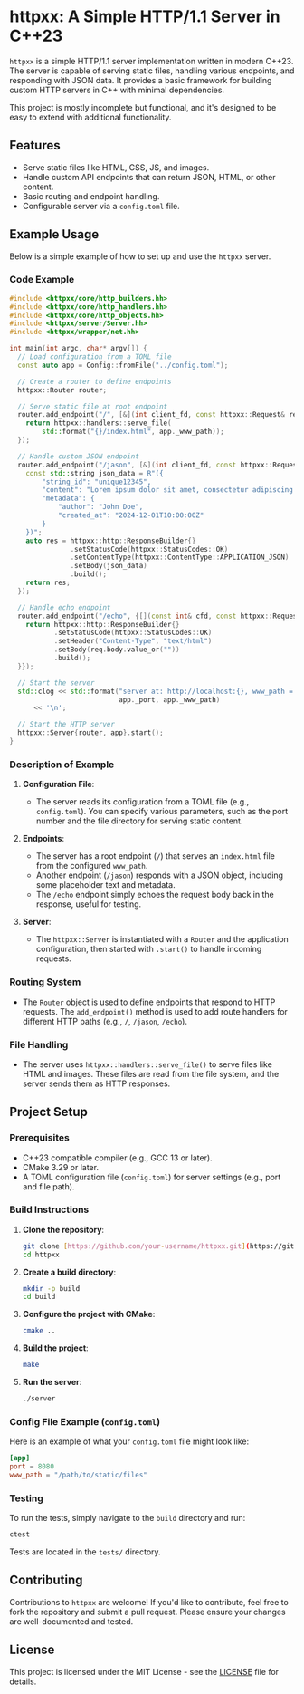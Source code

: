 # httpxx: A Simple HTTP/1.1 Server in C++23

`httpxx` is a simple HTTP/1.1 server implementation written in modern C++23. The server is capable of serving static files, handling various endpoints, and responding with JSON data. It provides a basic framework for building custom HTTP servers in C++ with minimal dependencies.

This project is mostly incomplete but functional, and it's designed to be easy to extend with additional functionality.

## Features

- Serve static files like HTML, CSS, JS, and images.
- Handle custom API endpoints that can return JSON, HTML, or other content.
- Basic routing and endpoint handling.
- Configurable server via a `config.toml` file.

## Example Usage

Below is a simple example of how to set up and use the `httpxx` server.

### Code Example

```cpp
#include <httpxx/core/http_builders.hh>
#include <httpxx/core/http_handlers.hh>
#include <httpxx/core/http_objects.hh>
#include <httpxx/server/Server.hh>
#include <httpxx/wrapper/net.hh>

int main(int argc, char* argv[]) {
  // Load configuration from a TOML file
  const auto app = Config::fromFile("../config.toml");

  // Create a router to define endpoints
  httpxx::Router router;

  // Serve static file at root endpoint
  router.add_endpoint("/", [&](int client_fd, const httpxx::Request& request) {
    return httpxx::handlers::serve_file(
        std::format("{}/index.html", app._www_path));
  });

  // Handle custom JSON endpoint
  router.add_endpoint("/jason", [&](int client_fd, const httpxx::Request& request) {
    const std::string json_data = R"({
        "string_id": "unique12345",
        "content": "Lorem ipsum dolor sit amet, consectetur adipiscing elit...",
        "metadata": {
            "author": "John Doe",
            "created_at": "2024-12-01T10:00:00Z"
        }
    })";
    auto res = httpxx::http::ResponseBuilder{}
               .setStatusCode(httpxx::StatusCodes::OK)
               .setContentType(httpxx::ContentType::APPLICATION_JSON)
               .setBody(json_data)
               .build();
    return res;
  });

  // Handle echo endpoint
  router.add_endpoint("/echo", {[](const int& cfd, const httpxx::Request& req) {
    return httpxx::http::ResponseBuilder{}
           .setStatusCode(httpxx::StatusCodes::OK)
           .setHeader("Content-Type", "text/html")
           .setBody(req.body.value_or(""))
           .build();
  }});

  // Start the server
  std::clog << std::format("server at: http://localhost:{}, www_path = {}",
                           app._port, app._www_path)
      << '\n';

  // Start the HTTP server
  httpxx::Server{router, app}.start();
}
```

### Description of Example

1. **Configuration File**:
    - The server reads its configuration from a TOML file (e.g., `config.toml`). You can specify various parameters, such as the port number and the file directory for serving static content.

2. **Endpoints**:
    - The server has a root endpoint (`/`) that serves an `index.html` file from the configured `www_path`.
    - Another endpoint (`/jason`) responds with a JSON object, including some placeholder text and metadata.
    - The `/echo` endpoint simply echoes the request body back in the response, useful for testing.

3. **Server**:
    - The `httpxx::Server` is instantiated with a `Router` and the application configuration, then started with `.start()` to handle incoming requests.

### Routing System

- The `Router` object is used to define endpoints that respond to HTTP requests. The `add_endpoint()` method is used to add route handlers for different HTTP paths (e.g., `/`, `/jason`, `/echo`).

### File Handling

- The server uses `httpxx::handlers::serve_file()` to serve files like HTML and images. These files are read from the file system, and the server sends them as HTTP responses.

## Project Setup

### Prerequisites

- C++23 compatible compiler (e.g., GCC 13 or later).
- CMake 3.29 or later.
- A TOML configuration file (`config.toml`) for server settings (e.g., port and file path).

### Build Instructions

1. **Clone the repository**:

   ```bash
   git clone [https://github.com/your-username/httpxx.git](https://github.com/iustusae/httpxx)
   cd httpxx
   ```

2. **Create a build directory**:

   ```bash
   mkdir -p build
   cd build
   ```

3. **Configure the project with CMake**:

   ```bash
   cmake ..
   ```

4. **Build the project**:

   ```bash
   make
   ```

5. **Run the server**:

   ```bash
   ./server
   ```

### Config File Example (`config.toml`)

Here is an example of what your `config.toml` file might look like:

```toml
[app]
port = 8080
www_path = "/path/to/static/files"
```

### Testing

To run the tests, simply navigate to the `build` directory and run:

```bash
ctest
```

Tests are located in the `tests/` directory.

## Contributing

Contributions to `httpxx` are welcome! If you'd like to contribute, feel free to fork the repository and submit a pull request. Please ensure your changes are well-documented and tested.

## License

This project is licensed under the MIT License - see the [LICENSE](LICENSE) file for details.
